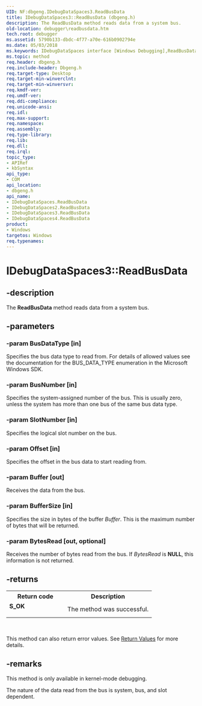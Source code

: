 ```yaml
---
UID: NF:dbgeng.IDebugDataSpaces3.ReadBusData
title: IDebugDataSpaces3::ReadBusData (dbgeng.h)
description: The ReadBusData method reads data from a system bus.
old-location: debugger\readbusdata.htm
tech.root: debugger
ms.assetid: 5790b133-dbdc-4f77-a70e-616b0902794e
ms.date: 05/03/2018
ms.keywords: IDebugDataSpaces interface [Windows Debugging],ReadBusData method, IDebugDataSpaces2 interface [Windows Debugging],ReadBusData method, IDebugDataSpaces2::ReadBusData, IDebugDataSpaces3 interface [Windows Debugging],ReadBusData method, IDebugDataSpaces3.ReadBusData, IDebugDataSpaces3::ReadBusData, IDebugDataSpaces4 interface [Windows Debugging],ReadBusData method, IDebugDataSpaces4::ReadBusData, IDebugDataSpaces::ReadBusData, IDebugDataSpaces_59d5bf3f-7eb5-452c-ace2-4aed701d34a6.xml, ReadBusData, ReadBusData method [Windows Debugging], ReadBusData method [Windows Debugging],IDebugDataSpaces interface, ReadBusData method [Windows Debugging],IDebugDataSpaces2 interface, ReadBusData method [Windows Debugging],IDebugDataSpaces3 interface, ReadBusData method [Windows Debugging],IDebugDataSpaces4 interface, dbgeng/IDebugDataSpaces2::ReadBusData, dbgeng/IDebugDataSpaces3::ReadBusData, dbgeng/IDebugDataSpaces4::ReadBusData, dbgeng/IDebugDataSpaces::ReadBusData, debugger.readbusdata
ms.topic: method
req.header: dbgeng.h
req.include-header: Dbgeng.h
req.target-type: Desktop
req.target-min-winverclnt: 
req.target-min-winversvr: 
req.kmdf-ver: 
req.umdf-ver: 
req.ddi-compliance: 
req.unicode-ansi: 
req.idl: 
req.max-support: 
req.namespace: 
req.assembly: 
req.type-library: 
req.lib: 
req.dll: 
req.irql: 
topic_type:
- APIRef
- kbSyntax
api_type:
- COM
api_location:
- dbgeng.h
api_name:
- IDebugDataSpaces.ReadBusData
- IDebugDataSpaces2.ReadBusData
- IDebugDataSpaces3.ReadBusData
- IDebugDataSpaces4.ReadBusData
product:
- Windows
targetos: Windows
req.typenames: 
---
```


# IDebugDataSpaces3::ReadBusData


## -description


The <b>ReadBusData</b> method reads data from a system bus.


## -parameters




### -param BusDataType [in]

Specifies the bus data type to read from.  For details of allowed values see the documentation for the BUS_DATA_TYPE enumeration in the Microsoft Windows SDK.


### -param BusNumber [in]

Specifies the system-assigned number of the bus.  This is usually zero, unless the system has more than one bus of the same bus data type.


### -param SlotNumber [in]

Specifies the logical slot number on the bus.


### -param Offset [in]

Specifies the offset in the bus data to start reading from.


### -param Buffer [out]

Receives the data from the bus.


### -param BufferSize [in]

Specifies the size in bytes of the buffer <i>Buffer</i>.  This is the maximum number of bytes that will be returned.


### -param BytesRead [out, optional]

Receives the number of bytes read from the bus.  If <i>BytesRead</i> is <b>NULL</b>, this information is not returned.


## -returns



<table>
<tr>
<th>Return code</th>
<th>Description</th>
</tr>
<tr>
<td width="40%">
<dl>
<dt><b>S_OK</b></dt>
</dl>
</td>
<td width="60%">
The method was successful.

</td>
</tr>
</table>
 

This method can also return error values.  See <a href="https://msdn.microsoft.com/713f3ee2-2f5b-415e-9908-90f5ae428b43">Return Values</a> for more details.




## -remarks



This method is only available in kernel-mode debugging.

The nature of the data read from the bus is system, bus, and slot dependent.



